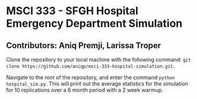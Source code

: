 ﻿# MSCI 333 - SFGH Hospital Emergency Department Simulation

## Contributors: Aniq Premji, Larissa Troper

 Clone the repository to your local machine with the following command: ```git clone https://github.com/aniqp/msci-333-hospital-simulation.git```.

 Navigate to the root of the repository, and enter the command ```python hospital_sim.py```. This will print out the average statistics for the simulation for 10 replications over a 6 month period with a 2 week warmup.

 
